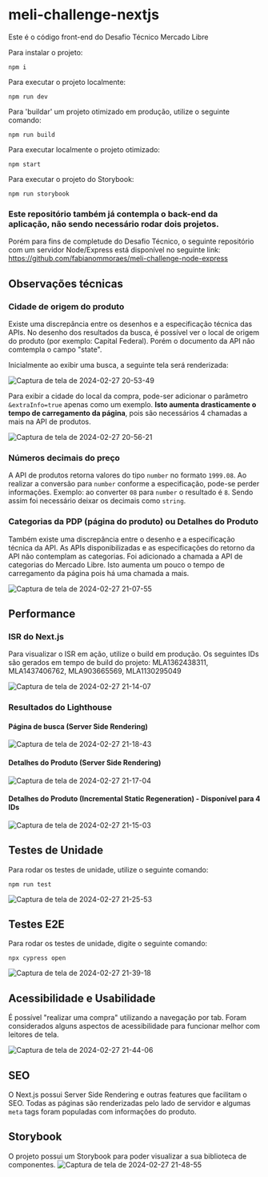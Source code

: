 # meli-challenge-nextjs

Este é o código front-end do Desafio Técnico Mercado Libre

Para instalar o projeto:

`npm i`

Para executar o projeto localmente:

`npm run dev`

Para 'buildar' um projeto otimizado em produção, utilize o seguinte comando:

`npm run build`

Para executar localmente o projeto otimizado:

`npm start`

Para executar o projeto do Storybook:

`npm run storybook`

### Este repositório também já contempla o back-end da aplicação, não sendo necessário rodar dois projetos.
Porém para fins de completude do Desafio Técnico, o seguinte repositório com um servidor Node/Express está disponível no seguinte link: https://github.com/fabianommoraes/meli-challenge-node-express


## Observações técnicas

### Cidade de origem do produto

Existe uma discrepância entre os desenhos e a especificação técnica das APIs.
No desenho dos resultados da busca, é possível ver o local de origem do produto (por exemplo: Capital Federal).
Porém o documento da API não comtempla o campo "state".

Inicialmente ao exibir uma busca, a seguinte tela será renderizada:

![Captura de tela de 2024-02-27 20-53-49](https://github.com/fabianommoraes/meli-challenge-nextjs/assets/11391586/8bd0a6e5-34b3-4b39-bb96-07c40da988aa)

Para exibir a cidade do local da compra, pode-ser adicionar o parâmetro `&extraInfo=true` apenas como um exemplo.
**Isto aumenta drasticamente o tempo de carregamento da página**, pois são necessários 4 chamadas a mais na API de produtos.

![Captura de tela de 2024-02-27 20-56-21](https://github.com/fabianommoraes/meli-challenge-nextjs/assets/11391586/426ea8d1-441e-4430-bc23-f41fe3fa98a0)

### Números decimais do preço

A API de produtos retorna valores do tipo `number` no formato `1999.08`. Ao realizar a conversão para `number` conforme a especificação, pode-se perder informações. Exemplo: ao converter `08` para `number` o resultado é `8`.
Sendo assim foi necessário deixar os decimais como `string`.

### Categorias da PDP (página do produto) ou Detalhes do Produto

Também existe uma discrepância entre o desenho e a especificação técnica da API.
As APIs disponibilizadas e as especificações do retorno da API não contemplam as categorias.
Foi adicionado a chamada a API de categorias do Mercado Libre. Isto aumenta um pouco o tempo de carregamento da página pois há uma chamada a mais.

![Captura de tela de 2024-02-27 21-07-55](https://github.com/fabianommoraes/meli-challenge-nextjs/assets/11391586/a13a31c0-1069-400c-9986-6f4d7ddec675)

## Performance
### ISR do Next.js

Para visualizar o ISR em ação, utilize o build em produção.
Os seguintes IDs são gerados em tempo de build do projeto: MLA1362438311, MLA1437406762, MLA903665569, MLA1130295049

![Captura de tela de 2024-02-27 21-14-07](https://github.com/fabianommoraes/meli-challenge-nextjs/assets/11391586/1beb8217-cb35-49ca-a628-3afd5d138186)

### Resultados do Lighthouse
#### Página de busca (Server Side Rendering)
![Captura de tela de 2024-02-27 21-18-43](https://github.com/fabianommoraes/meli-challenge-nextjs/assets/11391586/275cac70-7bee-41e5-81d7-d250dd1271f3)

#### Detalhes do Produto (Server Side Rendering)
![Captura de tela de 2024-02-27 21-17-04](https://github.com/fabianommoraes/meli-challenge-nextjs/assets/11391586/ae15a8b7-09c2-45e2-b531-1a091b2ecc34)

#### Detalhes do Produto (Incremental Static Regeneration) - Disponível para 4 IDs
![Captura de tela de 2024-02-27 21-15-03](https://github.com/fabianommoraes/meli-challenge-nextjs/assets/11391586/f0b31390-f66d-468f-b77b-e071a0d70fc4)


## Testes de Unidade
Para rodar os testes de unidade, utilize o seguinte comando:

`npm run test`

![Captura de tela de 2024-02-27 21-25-53](https://github.com/fabianommoraes/meli-challenge-nextjs/assets/11391586/fb0c1dd5-10a9-4602-bf56-6e2982c2b441)


## Testes E2E
Para rodar os testes de unidade, digite o seguinte comando:

`npx cypress open`

![Captura de tela de 2024-02-27 21-39-18](https://github.com/fabianommoraes/meli-challenge-nextjs/assets/11391586/448a430b-ec89-4cd8-8c16-3eceb0c3798b)

## Acessibilidade e Usabilidade
É possível "realizar uma compra" utilizando a navegação por tab. Foram considerados alguns aspectos de acessibilidade para funcionar melhor com leitores de tela.

![Captura de tela de 2024-02-27 21-44-06](https://github.com/fabianommoraes/meli-challenge-nextjs/assets/11391586/5a95b26e-0f55-4f94-b034-7dd45735d719)


## SEO
O Next.js possui Server Side Rendering e outras features que facilitam o SEO.
Todas as páginas são renderizadas pelo lado de servidor e algumas `meta` tags foram populadas com informações do produto.

## Storybook
O projeto possui um Storybook para poder visualizar a sua biblioteca de componentes.
![Captura de tela de 2024-02-27 21-48-55](https://github.com/fabianommoraes/meli-challenge-nextjs/assets/11391586/be160e5c-c185-43b2-ab4d-c316151f15d5)




